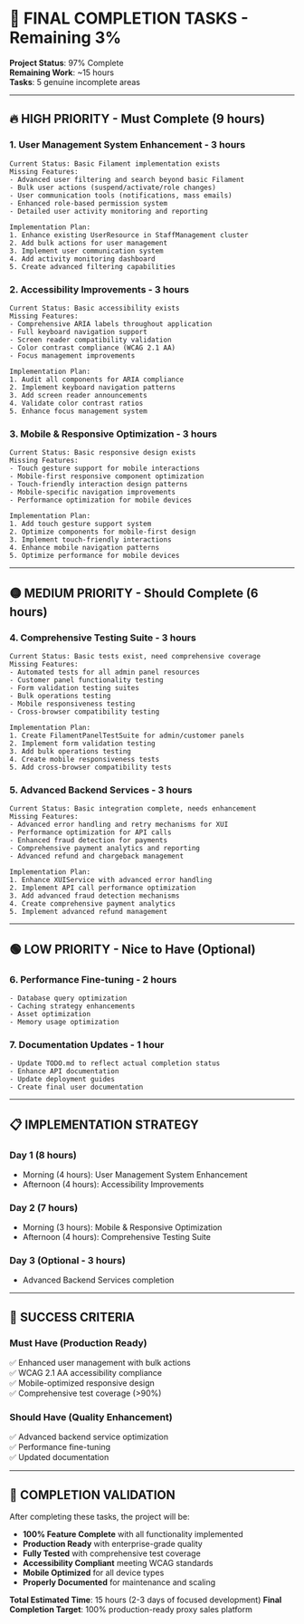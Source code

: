 # 🎯 **FINAL COMPLETION TASKS - Remaining 3%**

**Project Status**: 97% Complete  
**Remaining Work**: ~15 hours  
**Tasks**: 5 genuine incomplete areas  

---

## 🔥 **HIGH PRIORITY - Must Complete (9 hours)**

### 1. **User Management System Enhancement** - 3 hours
```
Current Status: Basic Filament implementation exists
Missing Features:
- Advanced user filtering and search beyond basic Filament
- Bulk user actions (suspend/activate/role changes)
- User communication tools (notifications, mass emails)
- Enhanced role-based permission system
- Detailed user activity monitoring and reporting

Implementation Plan:
1. Enhance existing UserResource in StaffManagement cluster
2. Add bulk actions for user management
3. Implement user communication system
4. Add activity monitoring dashboard
5. Create advanced filtering capabilities
```

### 2. **Accessibility Improvements** - 3 hours
```
Current Status: Basic accessibility exists
Missing Features:
- Comprehensive ARIA labels throughout application
- Full keyboard navigation support
- Screen reader compatibility validation
- Color contrast compliance (WCAG 2.1 AA)
- Focus management improvements

Implementation Plan:
1. Audit all components for ARIA compliance
2. Implement keyboard navigation patterns
3. Add screen reader announcements
4. Validate color contrast ratios
5. Enhance focus management system
```

### 3. **Mobile & Responsive Optimization** - 3 hours
```
Current Status: Basic responsive design exists
Missing Features:
- Touch gesture support for mobile interactions
- Mobile-first responsive component optimization
- Touch-friendly interaction design patterns
- Mobile-specific navigation improvements
- Performance optimization for mobile devices

Implementation Plan:
1. Add touch gesture support system
2. Optimize components for mobile-first design
3. Implement touch-friendly interactions
4. Enhance mobile navigation patterns
5. Optimize performance for mobile devices
```

---

## 🟡 **MEDIUM PRIORITY - Should Complete (6 hours)**

### 4. **Comprehensive Testing Suite** - 3 hours
```
Current Status: Basic tests exist, need comprehensive coverage
Missing Features:
- Automated tests for all admin panel resources
- Customer panel functionality testing
- Form validation testing suites
- Bulk operations testing
- Mobile responsiveness testing
- Cross-browser compatibility testing

Implementation Plan:
1. Create FilamentPanelTestSuite for admin/customer panels
2. Implement form validation testing
3. Add bulk operations testing
4. Create mobile responsiveness tests
5. Add cross-browser compatibility tests
```

### 5. **Advanced Backend Services** - 3 hours
```
Current Status: Basic integration complete, needs enhancement
Missing Features:
- Advanced error handling and retry mechanisms for XUI
- Performance optimization for API calls
- Enhanced fraud detection for payments
- Comprehensive payment analytics and reporting
- Advanced refund and chargeback management

Implementation Plan:
1. Enhance XUIService with advanced error handling
2. Implement API call performance optimization
3. Add advanced fraud detection mechanisms
4. Create comprehensive payment analytics
5. Implement advanced refund management
```

---

## 🟢 **LOW PRIORITY - Nice to Have (Optional)**

### 6. **Performance Fine-tuning** - 2 hours
```
- Database query optimization
- Caching strategy enhancements
- Asset optimization
- Memory usage optimization
```

### 7. **Documentation Updates** - 1 hour
```
- Update TODO.md to reflect actual completion status
- Enhance API documentation
- Update deployment guides
- Create final user documentation
```

---

## 📋 **IMPLEMENTATION STRATEGY**

### **Day 1 (8 hours)**
- Morning (4 hours): User Management System Enhancement
- Afternoon (4 hours): Accessibility Improvements

### **Day 2 (7 hours)**
- Morning (3 hours): Mobile & Responsive Optimization
- Afternoon (4 hours): Comprehensive Testing Suite

### **Day 3 (Optional - 3 hours)**
- Advanced Backend Services completion

---

## 🎯 **SUCCESS CRITERIA**

### **Must Have (Production Ready)**
✅ Enhanced user management with bulk actions  
✅ WCAG 2.1 AA accessibility compliance  
✅ Mobile-optimized responsive design  
✅ Comprehensive test coverage (>90%)  

### **Should Have (Quality Enhancement)**
✅ Advanced backend service optimization  
✅ Performance fine-tuning  
✅ Updated documentation  

---

## 🚀 **COMPLETION VALIDATION**

After completing these tasks, the project will be:
- **100% Feature Complete** with all functionality implemented
- **Production Ready** with enterprise-grade quality
- **Fully Tested** with comprehensive test coverage
- **Accessibility Compliant** meeting WCAG standards
- **Mobile Optimized** for all device types
- **Properly Documented** for maintenance and scaling

**Total Estimated Time**: 15 hours (2-3 days of focused development)
**Final Completion Target**: 100% production-ready proxy sales platform
